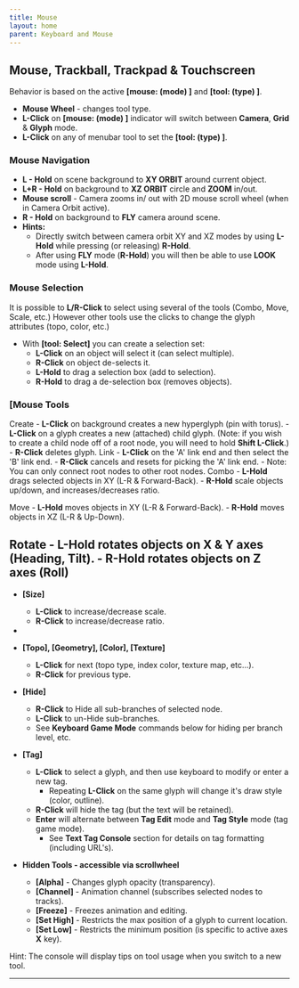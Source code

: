 ```yaml
---
title: Mouse
layout: home
parent: Keyboard and Mouse
---
```


## Mouse, Trackball, Trackpad & Touchscreen


Behavior is based on the active **[mouse: (mode) ]** and **[tool: (type) ]**.

- **Mouse Wheel** - changes tool type.
- **L-Click** on **[mouse: (mode) ]** indicator will switch between **Camera**, **Grid** & **Glyph** mode.
- **L-Click** on any of menubar tool to set the **[tool: (type) ]**.

### Mouse Navigation

- **L - Hold** on scene background to **XY ORBIT** around current object.
- **L+R - Hold** on background to **XZ ORBIT** circle and **ZOOM** in/out.
- **Mouse scroll** - Camera zooms in/ out with 2D mouse scroll wheel (when in Camera Orbit active).
- **R - Hold** on background to **FLY** camera around scene.
- **Hints:**
    - Directly switch between camera orbit XY and XZ modes by using **L-Hold** while pressing (or releasing) **R-Hold**.
    - After using **FLY** mode (**R-Hold**) you will then be able to use **LOOK** mode using **L-Hold**.

### Mouse Selection

It is possible to **L/R-Click** to select using several of the tools (Combo, Move, Scale, etc.) However other tools use the clicks to change the glyph attributes (topo, color, etc.)

- With **[tool: Select]** you can create a selection set:
    - **L-Click** on an object will select it (can select multiple).
    - **R-Click** on object de-selects it.
    - **L-Hold** to drag a selection box (add to selection).
    - **R-Hold** to drag a de-selection box (removes objects).

### [Mouse Tools



Create
    - **L-Click** on background creates a new hyperglyph (pin with torus).
    - **L-Click** on a glyph creates a new (attached) child glyph. (Note: if you wish to create a child node off of a root node, you will need to hold **Shift L-Click**.)
    - **R-Click** deletes glyph.
Link
    - **L-Click** on the 'A' link end and then select the 'B' link end.
    - **R-Click** cancels and resets for picking the 'A' link end.
    - Note: You can only connect root nodes to other root nodes.
Combo
    - **L-Hold** drags selected objects in XY (L-R & Forward-Back).
    - **R-Hold** scale objects up/down, and increases/decreases ratio.


Move
    - **L-Hold** moves objects in XY (L-R & Forward-Back).
    - **R-Hold** moves objects in XZ (L-R & Up-Down).


Rotate
    - **L-Hold** rotates objects on X & Y axes (Heading, Tilt).
    - **R-Hold** rotates objects on Z axes (Roll)
- 
- **[Size]**
    - **L-Click** to increase/decrease scale.
    - **R-Click** to increase/decrease ratio.
- 
- **[Topo], [Geometry], [Color], [Texture]**
    - **L-Click** for next (topo type, index color, texture map, etc...).
    - **R-Click** for previous type.

- **[Hide]**
    - **R-Click** to Hide all sub-branches of selected node.
    - **L-Click** to un-Hide sub-branches.
    - See **Keyboard Game Mode** commands below for hiding per branch level, etc.

- **[Tag]**
    - **L-Click** to select a glyph, and then use keyboard to modify or enter a new tag.
        - Repeating **L-Click** on the same glyph will change it's draw style (color, outline).
    - **R-Click** will hide the tag (but the text will be retained).
    - **Enter** will alternate between **Tag Edit** mode and **Tag Style** mode (tag game mode).
        - See **Text Tag Console** section for details on tag formatting (including URL's).




- **Hidden Tools - accessible via scrollwheel**
    - **[Alpha]** - Changes glyph opacity (transparency).
    - **[Channel]** - Animation channel (subscribes selected nodes to tracks).
    - **[Freeze]** - Freezes animation and editing.
    - **[Set High]** - Restricts the max position of a glyph to current location.
    - **[Set Low]** - Restricts the minimum position (is specific to active axes **X** key).

Hint: The console will display tips on tool usage when you switch to a new tool.

---